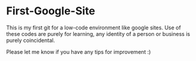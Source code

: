# First-Google-Site
This is my first git for a low-code environment like google sites.
Use of these codes are purely for learning, any identity of a person or business is purely coincidental.

Please let me know if you have any tips for improvement :) 
